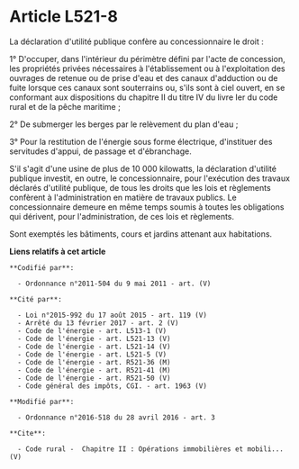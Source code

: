 # Article L521-8

La déclaration d'utilité publique confère au concessionnaire le droit : 

1° D'occuper, dans l'intérieur du périmètre défini par l'acte de concession, les propriétés privées nécessaires à
l'établissement ou à l'exploitation des ouvrages de retenue ou de prise d'eau et des canaux d'adduction ou de fuite lorsque
ces canaux sont souterrains ou, s'ils sont à ciel ouvert, en se conformant aux dispositions du chapitre II du titre IV du
livre Ier du code rural et de la pêche maritime ; 

2° De submerger les berges par le relèvement du plan d'eau ; 

3° Pour la restitution de l'énergie sous forme électrique, d'instituer des servitudes d'appui, de passage et d'ébranchage. 

S'il s'agit d'une usine de plus de 10 000 kilowatts, la déclaration d'utilité publique investit, en outre, le
concessionnaire, pour l'exécution des travaux déclarés d'utilité publique, de tous les droits que les lois et règlements
confèrent à l'administration en matière de travaux publics. Le concessionnaire demeure en même temps soumis à toutes les
obligations qui dérivent, pour l'administration, de ces lois et règlements. 

Sont exemptés les bâtiments, cours et jardins attenant aux habitations.

**Liens relatifs à cet article**

	**Codifié par**:

	  - Ordonnance n°2011-504 du 9 mai 2011 - art. (V)

	**Cité par**:

	  - Loi n°2015-992 du 17 août 2015 - art. 119 (V)
	  - Arrêté du 13 février 2017 - art. 2 (V)
	  - Code de l'énergie - art. L513-1 (V)
	  - Code de l'énergie - art. L521-13 (V)
	  - Code de l'énergie - art. L521-14 (V)
	  - Code de l'énergie - art. L521-5 (V)
	  - Code de l'énergie - art. R521-36 (M)
	  - Code de l'énergie - art. R521-41 (M)
	  - Code de l'énergie - art. R521-50 (V)
	  - Code général des impôts, CGI. - art. 1963 (V)

	**Modifié par**:

	  - Ordonnance n°2016-518 du 28 avril 2016 - art. 3

	**Cite**:

	  - Code rural -  Chapitre II : Opérations immobilières et mobili... (V)
